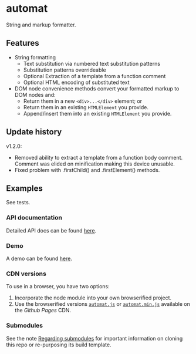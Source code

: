 # automat
String and markup formatter.

## Features

* String formatting
  * Text substitution via numbered text substitution patterns
  * Substitution patterns overrideable
  * Optional Extraction of a template from a function comment
  * Optional HTML encoding of substituted text
* DOM node convenience methods convert your formatted markup to DOM nodes and:
  * Return them in a new `<div>...</div>` element; or
  * Return them in an existing `HTMLElement` you provide.
  * Append/insert them into an existing `HTMLElement` you provide.

## Update history
v1.2.0:
* Removed ability to extract a template from a function body comment. Comment was elided on minification making this device unusable.
* Fixed problem with .firstChild() and .firstElement() methods.

## Examples

See tests.

### API documentation

Detailed API docs can be found [here](http://joneit.github.io/automat).

### Demo

A demo can be found [here](http://joneit.github.io/automat/demo.html).

### CDN versions

To use in a browser, you have two options:

1. Incorporate the node module into your own browserified project.
2. Use the browserified versions [`automat.js`](http://joneit.github.io/automat/automat.js) or [`automat.min.js`](http://joneit.github.io/automat/automat.min.js) available on the _Github Pages_ CDN.

### Submodules

See the note [Regarding submodules](https://github.com/openfin/rectangular#regarding-submodules)
for important information on cloning this repo or re-purposing its build template.
